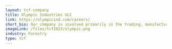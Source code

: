 ```yaml
---
layout: tcf-company
title: Olympic Industries ULC
link: https://olympicind.com/careers/
short_bio: Our company is involved primarily in the trading, manufacturing, and wholesale distribution of forest products. Established in 1972, we have a strong record of success and a clear vision for a sustainable future in our industry. We believe in the strength, versatility and ongoing viability of our forests.
imageLink: /files/tcf2023/olympic.png
industry: Forestry
type: tcf
---
```

